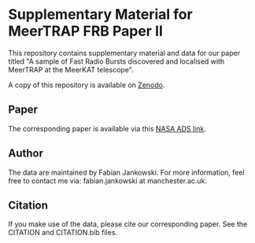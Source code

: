 # Supplementary Material for MeerTRAP FRB Paper II #

This repository contains supplementary material and data for our paper titled "A sample of Fast Radio Bursts discovered and localised with MeerTRAP at the MeerKAT telescope".

A copy of this repository is available on [Zenodo](https://doi.org/10.5281/zenodo.6047539).

## Paper ##

The corresponding paper is available via this [NASA ADS link](XXX).

## Author ##

The data are maintained by Fabian Jankowski. For more information, feel free to contact me via: fabian.jankowski at manchester.ac.uk.

## Citation ##

If you make use of the data, please cite our corresponding paper. See the CITATION and CITATION.bib files.
